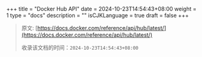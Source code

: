 +++
title = "Docker Hub API"
date = 2024-10-23T14:54:43+08:00
weight = 1
type = "docs"
description = ""
isCJKLanguage = true
draft = false
+++

> 原文: [https://docs.docker.com/reference/api/hub/latest/](https://docs.docker.com/reference/api/hub/latest/)
>
> 收录该文档的时间：`2024-10-23T14:54:43+08:00`
